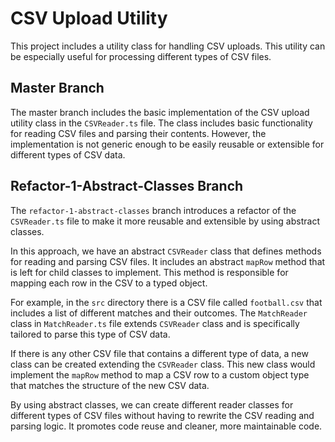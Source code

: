 # CSV Upload Utility

This project includes a utility class for handling CSV uploads. This utility can be especially useful for processing different types of CSV files.

## Master Branch

The master branch includes the basic implementation of the CSV upload utility class in the `CSVReader.ts` file. The class includes basic functionality for reading CSV files and parsing their contents. However, the implementation is not generic enough to be easily reusable or extensible for different types of CSV data.

## Refactor-1-Abstract-Classes Branch

The `refactor-1-abstract-classes` branch introduces a refactor of the `CSVReader.ts` file to make it more reusable and extensible by using abstract classes.

In this approach, we have an abstract `CSVReader` class that defines methods for reading and parsing CSV files. It includes an abstract `mapRow` method that is left for child classes to implement. This method is responsible for mapping each row in the CSV to a typed object.

For example, in the `src` directory there is a CSV file called `football.csv` that includes a list of different matches and their outcomes. The `MatchReader` class in `MatchReader.ts` file extends `CSVReader` class and is specifically tailored to parse this type of CSV data.

If there is any other CSV file that contains a different type of data, a new class can be created extending the `CSVReader` class. This new class would implement the `mapRow` method to map a CSV row to a custom object type that matches the structure of the new CSV data.

By using abstract classes, we can create different reader classes for different types of CSV files without having to rewrite the CSV reading and parsing logic. It promotes code reuse and cleaner, more maintainable code.

